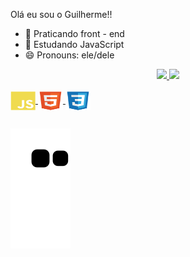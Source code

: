 Olá eu sou o Guilherme!!

- 🔭 Praticando front - end 
- 🌱 Estudando JavaScript
- 😄 Pronouns: ele/dele

<div align="center">
  <a href="https://github.com/guiprei">
  <img height="180em" src="https://github-readme-stats.vercel.app/api?username=guiprei&show_icons=true&theme=tokyonight&include_all_commits=true&count_private=true"/>
  <img height="180em" src="https://github-readme-stats.vercel.app/api/top-langs/?username=guiprei&layout=compact&langs_count=7&theme=tokyonight"/>
</div>
<div style="display: inline_block"><br>
  <img align="center" alt="guiprei-Js" height="30" width="40" src="https://raw.githubusercontent.com/devicons/devicon/master/icons/javascript/javascript-plain.svg">
  <img align="center" alt="guiprei-HTML" height="30" width="40" src="https://raw.githubusercontent.com/devicons/devicon/master/icons/html5/html5-original.svg">
  <img align="center" alt="guiprei-CSS" height="30" width="40" src="https://raw.githubusercontent.com/devicons/devicon/master/icons/css3/css3-original.svg">
</div>

##

  ![Snake animation](https://github.com/guiprei/guiprei/blob/output/github-contribution-grid-snake.svg)
